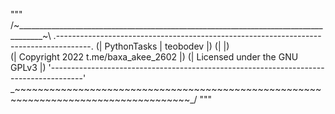 """
  /~____________________________________________________________________________________~\ 
 .--------------------------------------------------------------------------------------. 
(|                          PythonTasks | teobodev                                      |)
(|                                                                                      |)   
(|                       Copyright 2022 t.me/baxa_akee_2602                             |)
(|                       Licensed under the GNU GPLv3                                   |)
 '--------------------------------------------------------------------------------------' 
 \_~~~~~~~~~~~~~~~~~~~~~~~~~~~~~~~~~~~~~~~~~~~~~~~~~~~~~~~~~~~~~~~~~~~~~~~~~~~~~~~~~~~~_/ 
 """
